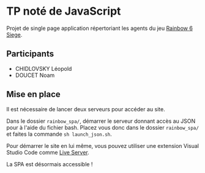 # TP noté de JavaScript

Projet de single page application répertoriant les agents du jeu [Rainbow 6 Siege](https://www.ubisoft.com/fr-fr/game/rainbow-six/siege/game-info/operators).

## Participants

- CHIDLOVSKY Léopold
- DOUCET Noam

## Mise en place

Il est nécessaire de lancer deux serveurs pour accéder au site.

Dans le dossier `rainbow_spa/`, démarrer le serveur donnant accès au JSON pour à l'aide du fichier bash. Placez vous donc dans le dossier `rainbow_spa/` et faites la commande `sh launch_json.sh`.

Pour démarrer le site en lui même, vous pouvez utiliser une extension Visual Studio Code comme [Live Server](https://marketplace.visualstudio.com/items?itemName=ritwickdey.LiveServer).

La SPA est désormais accessible !
